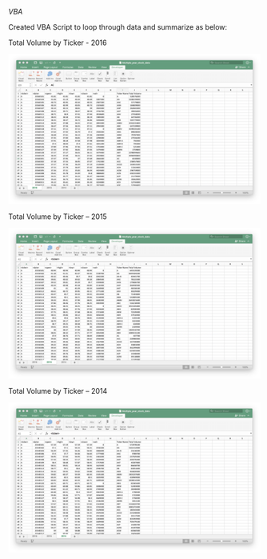 *VBA*

Created VBA Script to loop through data and summarize as below:

Total Volume by Ticker - 2016
 
![img1](Picture1.png)




Total Volume by Ticker – 2015
 
![img2](Picture2.png)



Total Volume by Ticker – 2014
 
![img3](Picture3.png)


